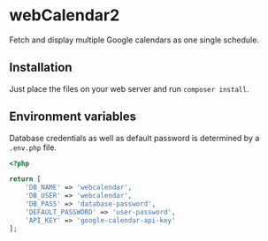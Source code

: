 # webCalendar2

Fetch and display multiple Google calendars as one single schedule.

## Installation
Just place the files on your web server and run `composer install`.

## Environment variables

Database credentials as well as default password is determined by a `.env.php` file.

```php
<?php

return [
	'DB_NAME' => 'webcalendar',
	'DB_USER' => 'webcalendar',
	'DB_PASS' => 'database-password',
	'DEFAULT_PASSWORD' => 'user-password',
	'API_KEY' => 'google-calendar-api-key'
];
```